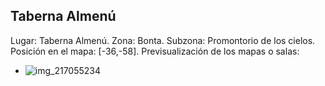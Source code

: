 ## Taberna Almenú
Lugar: Taberna Almenú.
Zona: Bonta.
Subzona: Promontorio de los cielos.
Posición en el mapa: [-36,-58].
Previsualización de los mapas o salas:
- ![img_217055234](https://media.discordapp.net/attachments/1115311447145193482/1115352293638946826/217055234.jpg)
